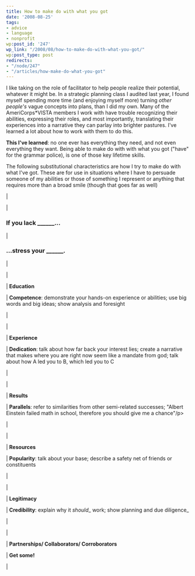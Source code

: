 ```yaml
---
title: How to make do with what you got
date: '2008-08-25'
tags:
- advice
- language
- nonprofit
wp:post_id: '247'
wp_link: "/2008/08/how-to-make-do-with-what-you-got/"
wp:post_type: post
redirects:
- "/node/247"
- "/articles/how-make-do-what-you-got"
---
```


I like taking on the role of facilitator to help people realize their potential, whatever it might be. In a strategic planning class I audited last year, I found myself spending more time (and enjoying myself more) turning _other people's_ vague concepts into plans, than I did my own. Many of the AmeriCorps\*VISTA members I work with have trouble recognizing their abilities, expressing their roles, and most importantly, translating their experiences into a narrative they can parlay into brighter pastures. I've learned a lot about how to work with them to do this.

**This I've learned**: no one ever has everything they need, and not even everything they want. Being able to make do with with what you got ("have" for the grammar police), is one of those key lifetime skills.

The following substitutional characteristics are how I try to make do with what I've got. These are for use in situations where I have to persuade someone of my abilities or those of something I represent or anything that requires more than a broad smile (though that goes far as well)

|

|

### If you lack \_\_\_\_\_\_...

|

### ...stress your \_\_\_\_\_\_.

|

|

| **Education**

| **Competence**: demonstrate your hands-on experience or abilities; use big words and big ideas; show analysis and foresight

|

|

| **Experience**

| **Dedication**: talk about how far back your interest lies; create a narrative that makes where you are right now seem like a mandate from god; talk about how A led you to B, which led you to C

|

|

| **Results**

| **Parallels**: refer to similarities from other semi-related successes; "Albert Einstein failed math in school, therefore you should give me a chance"/p>

|

|

| **Resources**

| **Popularity**: talk about your base; describe a safety net of friends or constituents

|

|

| **Legitimacy**

| **Credibility**: explain why it _should__ work; show planning and due diligence_

|

|

| **Partnerships/ Collaborators/ Corroborators**

| **Get some!**

|

 
